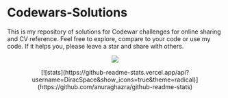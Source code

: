 # Codewars-Solutions
This is my repository of solutions for Codewar challenges for online sharing and CV reference. Feel free to explore, compare to your code or use my code. If it helps you, please leave a star and share with others.

<p align="center">
  <img src="https://www.codewars.com/users/DiracSpace/badges/large"></img>
 </p>

<p align="center">
  [![stats](https://github-readme-stats.vercel.app/api?username=DiracSpace&show_icons=true&theme=radical)](https://github.com/anuraghazra/github-readme-stats)
</p>
